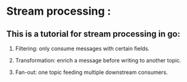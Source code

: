 # Stream processing :


## This is a tutorial for stream processing in go:

1. Filtering: only consume messages with certain fields.

2. Transformation: enrich a message before writing to another topic.

3. Fan-out: one topic feeding multiple downstream consumers.
